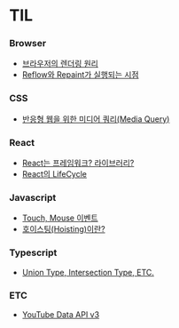 # TIL

### Browser
- [브라우저의 렌더링 원리](browser/브라우저의%20렌더링%20원리.md)
- [Reflow와 Repaint가 실행되는 시점](browser/Reflow와%20Repaint가%20실행되는%20시점.md)

### CSS
- [반응형 웹을 위한 미디어 쿼리(Media Query)](css/미디어%20쿼리(Media%20Query).md)

### React
- [React는 프레임워크? 라이브러리?](react/프레임워크%20vs%20라이브러리.md)
- [React의 LifeCycle](react/React의%20LifeCycle.md)

### Javascript
- [Touch, Mouse 이벤트](javascript/Touch%2C%20Mouse%20이벤트.md)
- [호이스팅(Hoisting)이란?](javascript/호이스팅(Hoisting)이란%3F.md)

### Typescript
- [Union Type, Intersection Type, ETC.](typescript/Union%20Type%2C%20Intersection%20Type%2C%20ETC.md)

### ETC
- [YouTube Data API v3](etc/YouTube%20Data%20API%20v3%20적용하기.md)
